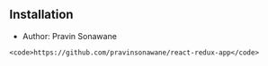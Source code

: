 ## Installation

* Author: Pravin Sonawane

```
<code>https://github.com/pravinsonawane/react-redux-app</code>

```
